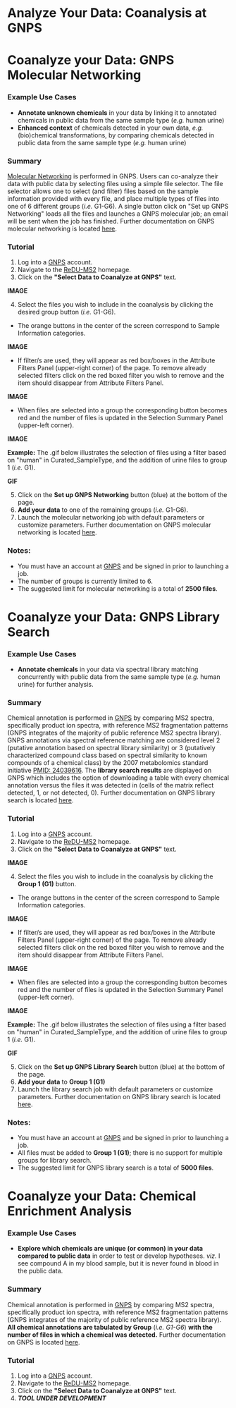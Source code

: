 # Analyze Your Data: Coanalysis at GNPS

# Coanalyze your Data: GNPS Molecular Networking
 
 ### Example Use Cases
 * **Annotate unknown chemicals** in your data by linking it to annotated chemicals in public data from the same sample type (*e.g.* human urine)
 * **Enhanced context** of chemicals detected in your own data, *e.g.* (bio)chemical transformations, by comparing chemicals detected in public data from the same sample type (*e.g.* human urine)
 
 ### Summary
 [Molecular Networking](https://www.nature.com/articles/nbt.3597?WT.ec_id=NBT-201608&spMailingID=52025126&spUserID=ODkwMTM2NjI1NQS2&spJobID=981583612&spReportId=OTgxNTgzNjEyS0) is performed in GNPS. Users can co-analyze their data with public data by selecting files using a simple file selector. The file selector allows one to select (and filter) files based on the sample information provided with every file, and place multiple types of files into one of 6 different groups (*i.e.* G1-G6). A single button click on "Set up GNPS Networking" loads all the files and launches a GNPS molecular job; an email will be sent when the job has finished. Further documentation on GNPS molecular networking is located [here](https://ccms-ucsd.github.io/GNPSDocumentation/).
 
 ### Tutorial
 1. Log into a [GNPS](https://gnps.ucsd.edu/ProteoSAFe/static/gnps-splash2.jsp) account.
 2. Navigate to the [ReDU-MS2](http://dorresteinappshub.ucsd.edu:5005/) homepage.
 3. Click on the **"Select Data to Coanalyze at GNPS"** text.
 
 **IMAGE**
 
 4. Select the files you wish to include in the coanalysis by clicking the desired group button (*i.e.* G1-G6).
   * The orange buttons in the center of the screen correspond to Sample Information categories.
   
   **IMAGE**
   
   * If filter/s are used, they will appear as red box/boxes in the Attribute Filters Panel (upper-right corner) of the page. To remove already selected filters click on the red boxed filter you wish to remove and the item should disappear from Attribute Filters Panel. 
   
   **IMAGE**
   
   * When files are selected into a group the corresponding button becomes red and the number of files is updated in the Selection Summary Panel (upper-left corner).
   
   **IMAGE**
 
 **Example:** The .gif below illustrates the selection of files using a filter based on "human" in Curated_SampleType, and the addition of urine files to group 1 (*i.e.* G1).
     
  **GIF**
 
 5. Click on the **Set up GNPS Networking** button (blue) at the bottom of the page.
 6. **Add your data** to one of the remaining groups (*i.e.* G1-G6).
 6. Launch the molecular networking job with default parameters or customize parameters. Further documentation on GNPS molecular networking is located [here](https://ccms-ucsd.github.io/GNPSDocumentation/).
 
 ### Notes:
 * You must have an account at [GNPS](https://gnps.ucsd.edu/ProteoSAFe/static/gnps-splash2.jsp) and be signed in prior to launching a job.
 * The number of groups is currently limited to 6.
 * The suggested limit for molecular networking is a total of **2500 files**.

# Coanalyze your Data: GNPS Library Search

 ### Example Use Cases
 * **Annotate chemicals** in your data via spectral library matching concurrently with public data from the same sample type (*e.g.* human urine) for further analysis.
 
 ### Summary
 Chemical annotation is performed in [GNPS](https://gnps.ucsd.edu/ProteoSAFe/static/gnps-splash2.jsp) by comparing MS2 spectra, specifically product ion spectra, with reference MS2 fragmentation patterns (GNPS integrates of the majority of public reference MS2 spectra library). GNPS annotations via spectral reference matching are considered level 2 (putative annotation based on spectral library similarity) or 3 (putatively characterized compound class based on spectral similarity to known compounds of a chemical class) by the 2007 metabolomics standard initiative [PMID: 24039616](https://www.ncbi.nlm.nih.gov/pmc/articles/PMC3772505/). The **library search results** are displayed on GNPS which includes the option of downloading a table with every chemical annotation versus the files it was detected in (cells of the matrix reflect detected, 1, or not detected, 0). Further documentation on GNPS library search is located [here](https://ccms-ucsd.github.io/GNPSDocumentation/).
 
 ### Tutorial
 1. Log into a [GNPS](https://gnps.ucsd.edu/ProteoSAFe/static/gnps-splash2.jsp) account.
 2. Navigate to the [ReDU-MS2](http://dorresteinappshub.ucsd.edu:5005/) homepage.
 3. Click on the **"Select Data to Coanalyze at GNPS"** text.
 
 **IMAGE**
 
 4. Select the files you wish to include in the coanalysis by clicking the **Group 1 (G1)** button.
   * The orange buttons in the center of the screen correspond to Sample Information categories.
   
   **IMAGE**
   
   * If filter/s are used, they will appear as red box/boxes in the Attribute Filters Panel (upper-right corner) of the page. To remove already selected filters click on the red boxed filter you wish to remove and the item should disappear from Attribute Filters Panel.
   
   **IMAGE**
   
   * When files are selected into a group the corresponding button becomes red and the number of files is updated in the Selection Summary Panel (upper-left corner).
   
   **IMAGE**
 
 **Example:** The .gif below illustrates the selection of files using a filter based on "human" in Curated_SampleType, and the addition of urine files to group 1 (*i.e.* G1).
     
  **GIF**
 
 5. Click on the **Set up GNPS Library Search** button (blue) at the bottom of the page.
 6. **Add your data** to **Group 1 (G1)**
 6. Launch the library search job with default parameters or customize parameters. Further documentation on GNPS library search is located [here](https://ccms-ucsd.github.io/GNPSDocumentation/).
 
 ### Notes:
 * You must have an account at [GNPS](https://gnps.ucsd.edu/ProteoSAFe/static/gnps-splash2.jsp) and be signed in prior to launching a job.
 * All files must be added to **Group 1 (G1)**; there is no support for multiple groups for library search.
 * The suggested limit for GNPS library search is a total of **5000 files**.

# Coanalyze your Data: Chemical Enrichment Analysis

 ### Example Use Cases
 * **Explore which chemicals are unique (or common) in your data compared to public data** in order to test or develop hypotheses. *viz.* I see compound A in my blood sample, but it is never found in blood in the public data.
 
 ### Summary
Chemical annotation is performed in [GNPS](https://gnps.ucsd.edu/ProteoSAFe/static/gnps-splash2.jsp) by comparing MS2 spectra, specifically product ion spectra, with reference MS2 fragmentation patterns (GNPS integrates of the majority of public reference MS2 spectra library). **All chemical annotations are tabulated by Group** (*i.e. G1-G6*) **with the number of files in which a chemical was detected.** Further documentation on GNPS is located [here](https://ccms-ucsd.github.io/GNPSDocumentation/).
 
 ### Tutorial
 1. Log into a [GNPS](https://gnps.ucsd.edu/ProteoSAFe/static/gnps-splash2.jsp) account.
 2. Navigate to the [ReDU-MS2](http://dorresteinappshub.ucsd.edu:5005/) homepage.
 3. Click on the **"Select Data to Coanalyze at GNPS"** text.
 4. __*TOOL UNDER DEVELOPMENT*__
